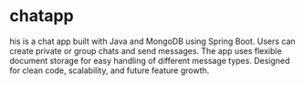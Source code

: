 # chatapp
his is a chat app built with Java and MongoDB using Spring Boot. Users can create private or group chats and send messages. The app uses flexible document storage for easy handling of different message types. Designed for clean code, scalability, and future feature growth.
